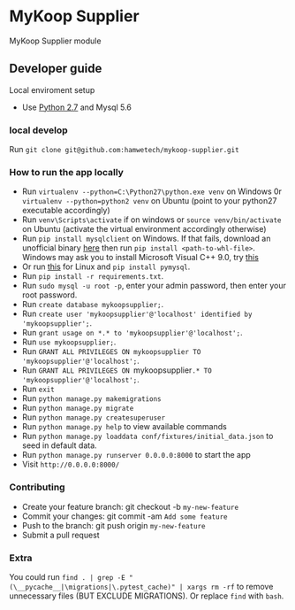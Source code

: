 # MyKoop Supplier

MyKoop Supplier module

## Developer guide

Local enviroment setup

- Use [Python 2.7](https://www.python.org/download/releases/2.7/) and Mysql 5.6

### local develop

Run `git clone git@github.com:hamwetech/mykoop-supplier.git`

### How to run the app locally

- Run `virtualenv --python=C:\Python27\python.exe venv` on Windows 0r `virtualenv --python=python2 venv` on Ubuntu (point to your python27 executable accordingly)
- Run `venv\Scripts\activate` if on windows or `source venv/bin/activate` on Ubuntu (activate the virtual environment accordingly otherwise)
- Run `pip install mysqlclient` on Windows. If that fails, download an unofficial binary [here](https://www.lfd.uci.edu/~gohlke/pythonlibs/#mysqlclient) then run `pip install <path-to-whl-file>`. Windows may ask you to install Microsoft Visual C++ 9.0, try [this](https://web.archive.org/web/20190720195601/http://www.microsoft.com/en-us/download/confirmation.aspx?id=44266)
- Or run [this](https://www.digitalocean.com/community/tutorials/how-to-install-mysql-on-ubuntu-18-04) for Linux and `pip install pymysql`.
- Run `pip install -r requirements.txt`.
- Run `sudo mysql -u root -p`, enter your admin password, then enter your root password.
- Run `create database mykoopsupplier;`.
- Run `create user 'mykoopsupplier'@'localhost' identified by 'mykoopsupplier';`.
- Run `grant usage on *.* to 'mykoopsupplier'@'localhost';`.
- Run `use mykoopsupplier;`.
- Run `GRANT ALL PRIVILEGES ON mykoopsupplier TO 'mykoopsupplier'@'localhost';`.
- Run `GRANT ALL PRIVILEGES ON `mykoopsupplier`.* TO 'mykoopsupplier'@'localhost';`.
- Run `exit`
- Run `python manage.py makemigrations`
- Run `python manage.py migrate`
- Run `python manage.py createsuperuser`
- Run `python manage.py help` to view available commands
- Run `python manage.py loaddata conf/fixtures/initial_data.json` to seed in default data.
- Run `python manage.py runserver 0.0.0.0:8000` to start the app
- Visit `http://0.0.0.0:8000/`

### Contributing

- Create your feature branch: git checkout -b `my-new-feature`
- Commit your changes: git commit -am `Add some feature`
- Push to the branch: git push origin `my-new-feature`
- Submit a pull request

### Extra

You could run `find . | grep -E "(\__pycache__|\migrations|\.pytest_cache)" | xargs rm -rf` to remove unnecessary files (BUT EXCLUDE MIGRATIONS).
Or replace `find` with `bash`.
